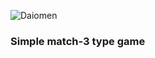 ![Daiomen](https://dl.dropboxusercontent.com/s/rc7oi2wq9cd7rte/title.png)

### Simple match-3 type game

